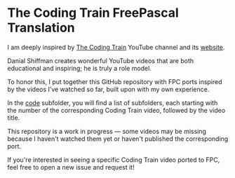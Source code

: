 # The Coding Train FreePascal Translation

I am deeply inspired by [The Coding Train](https://www.youtube.com/c/TheCodingTrain) YouTube channel and its [website](https://thecodingtrain.com/). 

Danial Shiffman creates wonderful YouTube videos that are both educational and inspiring; he is truly a role model.

To honor this, I put together this GitHub repository with FPC ports inspired by the videos I’ve watched so far, built upon with my own experience.

In the [code](code/) subfolder, you will find a list of subfolders, each starting with the number of the corresponding Coding Train video, followed by the video title.

This repository is a work in progress — some videos may be missing because I haven't watched them yet or haven't published the corresponding port.

If you're interested in seeing a specific Coding Train video ported to FPC, feel free to open a new issue and request it!
